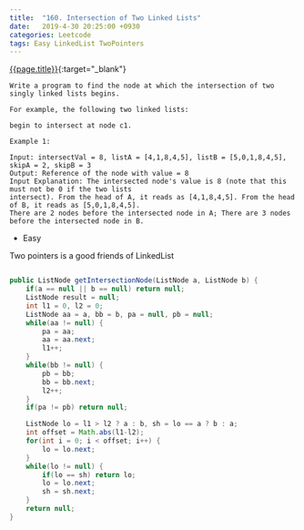 ```yaml
---
title:  "160. Intersection of Two Linked Lists"
date:   2019-4-30 20:25:00 +0930
categories: Leetcode
tags: Easy LinkedList TwoPointers
---
```


[{{page.title}}](https://leetcode.com/problems/intersection-of-two-linked-lists/){:target="_blank"}

    Write a program to find the node at which the intersection of two singly linked lists begins.

    For example, the following two linked lists:

    begin to intersect at node c1.

    Example 1:

    Input: intersectVal = 8, listA = [4,1,8,4,5], listB = [5,0,1,8,4,5], skipA = 2, skipB = 3
    Output: Reference of the node with value = 8
    Input Explanation: The intersected node's value is 8 (note that this must not be 0 if the two lists
    intersect). From the head of A, it reads as [4,1,8,4,5]. From the head of B, it reads as [5,0,1,8,4,5].
    There are 2 nodes before the intersected node in A; There are 3 nodes before the intersected node in B.

* Easy

Two pointers is a good friends of LinkedList

```java

public ListNode getIntersectionNode(ListNode a, ListNode b) {
    if(a == null || b == null) return null;
    ListNode result = null;
    int l1 = 0, l2 = 0;
    ListNode aa = a, bb = b, pa = null, pb = null;
    while(aa != null) {
        pa = aa;
        aa = aa.next;
        l1++;
    }
    while(bb != null) {
        pb = bb;
        bb = bb.next;
        l2++;
    }
    if(pa != pb) return null;

    ListNode lo = l1 > l2 ? a : b, sh = lo == a ? b : a;
    int offset = Math.abs(l1-l2);
    for(int i = 0; i < offset; i++) {
        lo = lo.next;
    }
    while(lo != null) {
        if(lo == sh) return lo;
        lo = lo.next;
        sh = sh.next;
    }
    return null;
}
```
